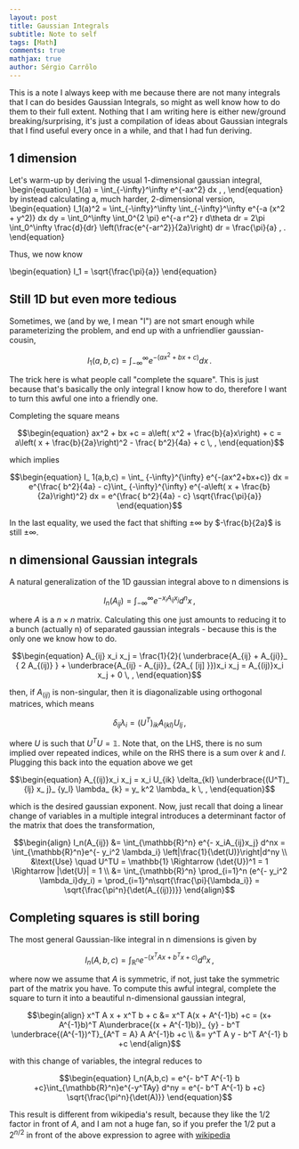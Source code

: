 ```yaml
---
layout: post
title: Gaussian Integrals
subtitle: Note to self
tags: [Math]
comments: true
mathjax: true
author: Sérgio Carrôlo
---
```


This is a note I always keep with me because there are not many integrals that I can do besides Gaussian Integrals, so might as well know how to do them to their full extent. Nothing that I am writing here is either new/ground breaking/surprising, it's just a compilation of ideas about Gaussian integrals that I find useful every once in a while, and that I had fun deriving.

## 1 dimension

Let's warm-up by deriving the usual 1-dimensional gaussian integral, 
\begin{equation}
  I_1(a) = \int_{-\infty}^\infty  e^{-ax^2} dx \, , 
\end{equation}
by instead calculating a, much harder, 2-dimensional version, 
\begin{equation}
  I_1(a)^2 = \int_{-\infty}^\infty \int_{-\infty}^\infty e^{-a (x^2 + y^2)} dx dy = \int_0^\infty \int_0^{2 \pi} e^{-a r^2} r d\theta dr = 2\pi \int_0^\infty \frac{d}{dr} \left(\frac{e^{-ar^2}}{2a}\right) dr = \frac{\pi}{a} \, .
\end{equation}

Thus, we now know

\begin{equation}
	I_1 = \sqrt{\frac{\pi}{a}}
\end{equation}

## Still 1D but even more tedious

Sometimes, we (and by we, I mean "I") are not smart enough while parameterizing the problem, and end up with a unfriendlier gaussian-cousin,

$$\begin{equation}
	I_1(a,b,c) = \int_{-\infty}^{\infty} e^{-(ax^2+bx+c)}  dx\, .
\end{equation}$$

The trick here is what people call "complete the square". This is just because that's basically the only integral I know how to do, therefore I want to turn this awful one into a friendly one.

Completing the square means

$$\begin{equation}
	ax^2 + bx +c = a\left( x^2 + \frac{b}{a}x\right) + c = a\left( x + \frac{b}{2a}\right)^2 - \frac{ b^2}{4a} + c \, ,
\end{equation}$$

which implies

$$\begin{equation}
	I_ 1(a,b,c) = \int_ {-\infty}^{\infty} e^{-(ax^2+bx+c)} dx = e^{\frac{ b^2}{4a} - c}\int_ {-\infty}^{\infty} e^{-a\left( x + \frac{b}{2a}\right)^2} dx = e^{\frac{ b^2}{4a} - c} \sqrt{\frac{\pi}{a}}
\end{equation}$$

In the last equality, we used the fact that shifting $\pm \infty$ by $-\frac{b}{2a}$ is still $\pm \infty$.


## n dimensional Gaussian integrals


A natural generalization of the 1D gaussian integral above to n dimensions is 

$$\begin{equation}
	I_ n(A_ {ij}) = \int_ {-\infty}^\infty e^{- x_ i A_ {ij}x_ j} d^n x \, , 
\end{equation}$$

where $A$ is a $n\times n$ matrix. Calculating this one just amounts to reducing it to a bunch (actually n) of separated gaussian integrals - because this is the only one we know how to do. 



$$\begin{equation}
	A_{ij} x_i x_j = \frac{1}{2}( \underbrace{A_{ij} + A_{ji}}_ { 2 A_{(ij)} } + \underbrace{A_{ij} - A_{ji}}_ {2A_{ [ij] }})x_i x_j = A_{(ij)}x_i x_j + 0 \, ,
\end{equation}$$

then, if $A_(ij)$ is non-singular, then it is diagonalizable using orthogonal matrices, which means 

$$\begin{equation}
	\delta_ {ij}\lambda_ i = (U^T)_ {ik} A_ {(kl)} U_ {lj} \, ,
\end{equation}$$

where $U$ is such that $U^T U = \mathbb{1}$. Note that, on the LHS, there is no sum implied over repeated indices, while on the RHS there is a sum over $k$ and $l$. Plugging this back into the equation above we get

$$\begin{equation}
	A_{(ij)}x_i x_j = x_i U_{ik} \delta_{kl} \underbrace{(U^T)_ {lj} x_ j}_ {y_l} \lambda_ {k} = y_ k^2 \lambda_ k \, ,
\end{equation}$$

which is the desired gaussian exponent. Now, just recall that doing a linear change of variables in a multiple integral introduces a determinant factor of the matrix that does the transformation,

$$\begin{align}
	I_n(A_{ij}) &= \int_{\mathbb{R}^n} e^{- x_iA_{ij}x_j} d^nx = \int_{\mathbb{R}^n}e^{- y_i^2 \lambda_i} \left|\frac{1}{\det(U)}\right|d^ny \\
	&\text{Use} \quad U^TU = \mathbb{1} \Rightarrow (\det{U})^1 = 1 \Rightarrow |\det{U}| = 1 \\
	&= \int_{\mathbb{R}^n} \prod_{i=1}^n (e^{- y_i^2 \lambda_i}dy_i) = \prod_{i=1}^n\sqrt{\frac{\pi}{\lambda_i}} = \sqrt{\frac{\pi^n}{\det(A_{(ij)})}}
\end{align}$$


## Completing squares is still boring

The most general Gaussian-like integral in n dimensions is given by

$$\begin{equation}
	I_n(A,b,c)	= \int_{\mathbb{R}^n}e^{-(x^TAx + b^Tx+c)} d^nx \, ,
\end{equation}$$

where now we assume that $A$ is symmetric, if not, just take the symmetric part of the matrix you have.
To compute this awful integral, complete the square to turn it into a beautiful n-dimensional gaussian integral, 

$$\begin{align}
	x^T A x +  x^T b + c &= x^T A(x + A^{-1}b) +c = (x+ A^{-1}b)^T A\underbrace{(x + A^{-1}b)}_ {y} - b^T \underbrace{(A^{-1})^T}_{A^T = A} A A^{-1}b +c \\
 &= y^T A y - b^T A^{-1} b +c
\end{align}$$

with this change of variables, the integral reduces to

$$\begin{equation}
	I_n(A,b,c) = e^{- b^T A^{-1} b +c}\int_{\mathbb{R}^n}e^{-y^TAy} d^ny = e^{- b^T A^{-1} b +c} \sqrt{\frac{\pi^n}{\det(A)}}
\end{equation}$$


This result is different from wikipedia's result, because they like the $1/2$ factor in front of $A$, and I am not a huge fan, so if you prefer the $1/2$ put a $2^{n/2}$ in front of the above expression to agree with [wikipedia](https://en.wikipedia.org/wiki/Gaussian_integral)





